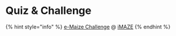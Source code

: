 # Quiz & Challenge

{% hint style="info" %}
[e-Maize Challenge](http://emaize.imaze.org/) @ [iMAZE](http://www.imaze.org/)
{% endhint %}

 

